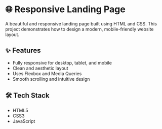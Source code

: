 # 🌐 Responsive Landing Page

A beautiful and responsive landing page built using HTML and CSS. This project demonstrates how to design a modern, mobile-friendly website layout.

## ✨ Features
- Fully responsive for desktop, tablet, and mobile
- Clean and aesthetic layout
- Uses Flexbox and Media Queries
- Smooth scrolling and intuitive design

## 🛠️ Tech Stack
- HTML5
- CSS3
- JavaScript
